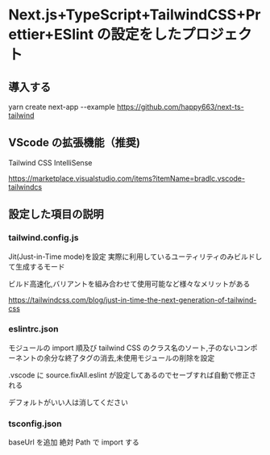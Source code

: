 # Next.js+TypeScript+TailwindCSS+Prettier+ESlint の設定をしたプロジェクト

## 導入する
yarn create next-app --example https://github.com/happy663/next-ts-tailwind

## VScode の拡張機能（推奨)

Tailwind CSS IntelliSense

https://marketplace.visualstudio.com/items?itemName=bradlc.vscode-tailwindcs


## 設定した項目の説明

### tailwind.config.js

Jit(Just-in-Time mode)を設定
実際に利用しているユーティリティのみビルドして生成するモード

ビルド高速化,バリアントを組み合わせて使用可能など様々なメリットがある

https://tailwindcss.com/blog/just-in-time-the-next-generation-of-tailwind-css

### eslintrc.json

モジュールの import 順及び tailwind CSS のクラス名のソート,子のないコンポーネントの余分な終了タグの消去,未使用モジュールの削除を設定

.vscode に source.fixAll.eslint が設定してあるのでセーブすれば自動で修正される

デフォルトがいい人は消してください

### tsconfig.json

baseUrl を追加 絶対 Path で import する


